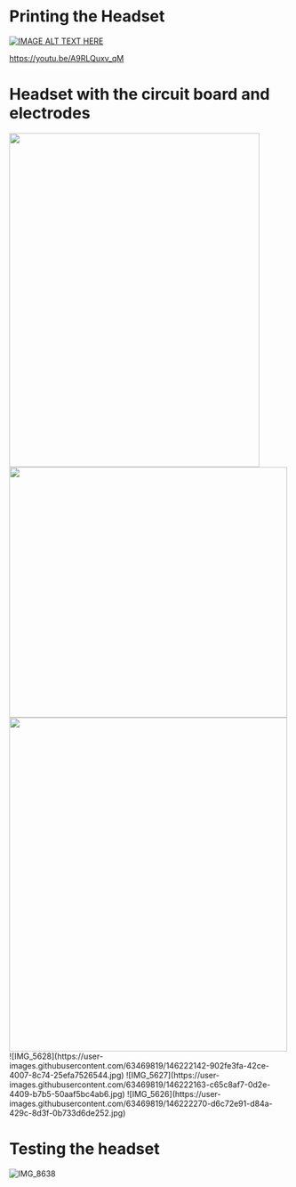 # Printing the Headset

[![IMAGE ALT TEXT HERE](https://img.youtube.com/vi/A9RLQuxv_qM/0.jpg)](https://youtu.be/A9RLQuxv_qM)

https://youtu.be/A9RLQuxv_qM



# Headset with the circuit board and electrodes


<img src="https://user-images.githubusercontent.com/63469819/146222142-902fe3fa-42ce-4007-8c74-25efa7526544.jpg" width="450" height="600">
<img src="https://user-images.githubusercontent.com/63469819/146222163-c65c8af7-0d2e-4409-b7b5-50aaf5bc4ab6.jpg" width="500" height="450">
<img src="https://user-images.githubusercontent.com/63469819/146222270-d6c72e91-d84a-429c-8d3f-0b733d6de252.jpg" width="500" height="600">
![IMG_5628](https://user-images.githubusercontent.com/63469819/146222142-902fe3fa-42ce-4007-8c74-25efa7526544.jpg)
![IMG_5627](https://user-images.githubusercontent.com/63469819/146222163-c65c8af7-0d2e-4409-b7b5-50aaf5bc4ab6.jpg)
![IMG_5626](https://user-images.githubusercontent.com/63469819/146222270-d6c72e91-d84a-429c-8d3f-0b733d6de252.jpg)

# Testing the headset

![IMG_8638](https://user-images.githubusercontent.com/63469819/146384897-b1127be6-39a3-4790-9b48-97c5c62493d4.jpg)

